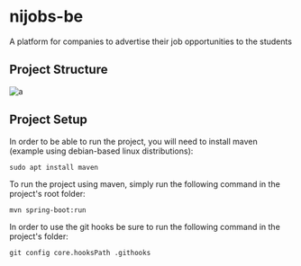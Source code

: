 # nijobs-be
A platform for companies to advertise their job opportunities to the students

## Project Structure
![a](https://user-images.githubusercontent.com/25830462/49471723-82560300-f805-11e8-9ee5-bac080d7fc31.jpg)

## Project Setup
In order to be able to run the project, you will need to install maven (example using debian-based linux distributions):
```
sudo apt install maven
```
To run the project using maven, simply run the following command in the project's root folder:
```
mvn spring-boot:run
```
In order to use the git hooks be sure to run the following command in the project's folder:
```
git config core.hooksPath .githooks
```
